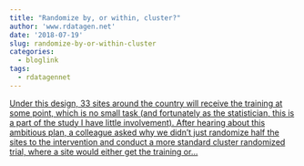 ```yaml
---
title: "Randomize by, or within, cluster?"
author: 'www.rdatagen.net'
date: '2018-07-19'
slug: randomize-by-or-within-cluster
categories:
  - bloglink
tags:
  - rdatagennet
---
```


[Under this design, 33 sites around the country will receive the training at some point, which is no small task (and fortunately as the statistician, this is a part of the study I have little involvement). After hearing about this ambitious plan, a colleague asked why we didn’t just randomize half the sites to the intervention and conduct a more standard cluster randomized trial, where a site would either get the training or...<click to read more>](https://www.rdatagen.net/post/by-vs-within/)

